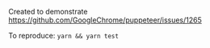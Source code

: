 Created to demonstrate https://github.com/GoogleChrome/puppeteer/issues/1265

To reproduce: `yarn && yarn test`
